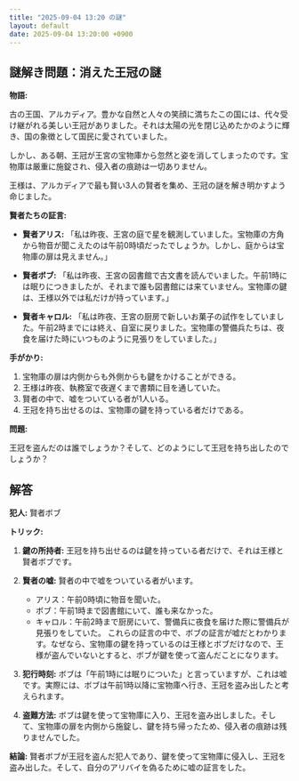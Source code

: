 ```yaml
---
title: "2025-09-04 13:20 の謎"
layout: default
date: 2025-09-04 13:20:00 +0900
---
```

## 謎解き問題：消えた王冠の謎

**物語:**

古の王国、アルカディア。豊かな自然と人々の笑顔に満ちたこの国には、代々受け継がれる美しい王冠がありました。それは太陽の光を閉じ込めたかのように輝き、国の象徴として国民に愛されていました。

しかし、ある朝、王冠が王宮の宝物庫から忽然と姿を消してしまったのです。宝物庫は厳重に施錠され、侵入者の痕跡は一切ありません。

王様は、アルカディアで最も賢い3人の賢者を集め、王冠の謎を解き明かすよう命じました。

**賢者たちの証言:**

*   **賢者アリス:** 「私は昨夜、王宮の庭で星を観測していました。宝物庫の方角から物音が聞こえたのは午前0時頃だったでしょうか。しかし、庭からは宝物庫の扉は見えません。」

*   **賢者ボブ:** 「私は昨夜、王宮の図書館で古文書を読んでいました。午前1時には眠りにつきましたが、それまで誰も図書館には来ていません。宝物庫の鍵は、王様以外では私だけが持っています。」

*   **賢者キャロル:** 「私は昨夜、王宮の厨房で新しいお菓子の試作をしていました。午前2時までには終え、自室に戻りました。宝物庫の警備兵たちは、夜食を届けた時にいつものように見張りをしていました。」

**手がかり:**

1.  宝物庫の扉は内側からも外側からも鍵をかけることができる。
2.  王様は昨夜、執務室で夜遅くまで書類に目を通していた。
3.  賢者の中で、嘘をついている者が1人いる。
4.  王冠を持ち出せるのは、宝物庫の鍵を持っている者だけである。

**問題:**

王冠を盗んだのは誰でしょうか？そして、どのようにして王冠を持ち出したのでしょうか？

## 解答

**犯人:** 賢者ボブ

**トリック:**

1.  **鍵の所持者:** 王冠を持ち出せるのは鍵を持っている者だけで、それは王様と賢者ボブです。

2.  **賢者の嘘:** 賢者の中で嘘をついている者がいます。
    *   アリス：午前0時頃に物音を聞いた。
    *   ボブ：午前1時まで図書館にいて、誰も来なかった。
    *   キャロル：午前2時まで厨房にいて、警備兵に夜食を届けた際に警備兵が見張りをしていた。
    これらの証言の中で、ボブの証言が嘘だとわかります。なぜなら、宝物庫の鍵を持っているのは王様とボブだけなので、王様が盗んでいないとすると、ボブが鍵を使って盗んだことになります。

3.  **犯行時刻:** ボブは「午前1時には眠りについた」と言っていますが、これは嘘です。実際には、ボブは午前1時以降に宝物庫へ行き、王冠を盗み出したと考えられます。

4.  **盗難方法:** ボブは鍵を使って宝物庫に入り、王冠を盗み出しました。そして、宝物庫の扉を内側から施錠し、鍵を持ち帰ったため、侵入者の痕跡は残りませんでした。

**結論:** 賢者ボブが王冠を盗んだ犯人であり、鍵を使って宝物庫に侵入し、王冠を盗み出した。そして、自分のアリバイを偽るために嘘の証言をした。
